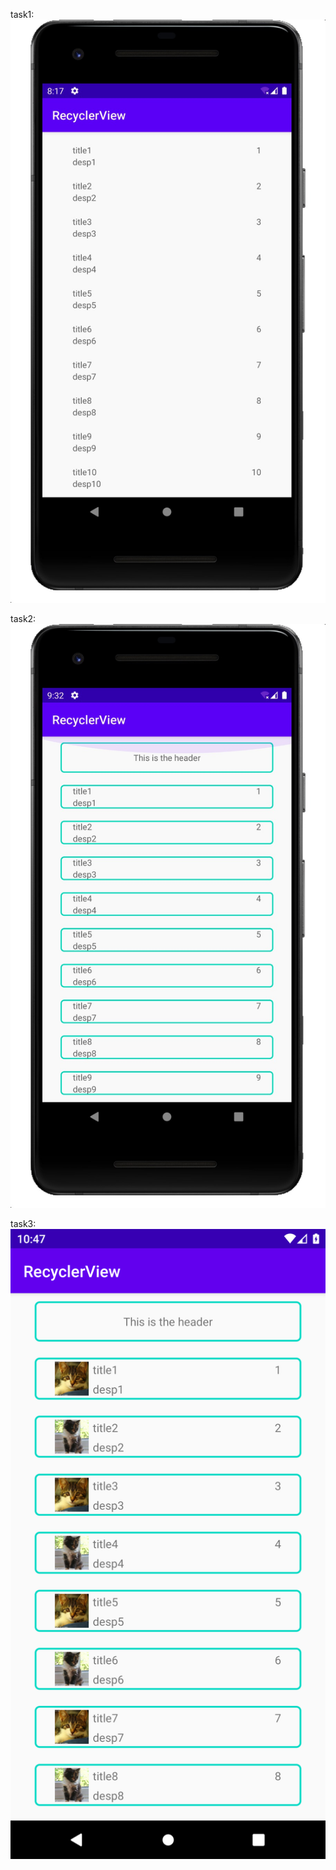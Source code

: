 task1:
![result_1](result_1.jpg)

task2:
![result_2](result_2.jpg)

task3:
![result_3](result_3.png)